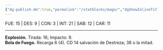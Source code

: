 ```yaml
---
{"dg-publish-dm":true,"permalink":"/statblocks/mago/","dgShowInlineTitle":"false"}
---
```


<p><span><span style="display:none"> AC:<span id="ac"><strong>13</strong></span> | HP: <span id="hp">38</span> | IN: <span id="in">2</span></span></span></p><p><span>FUE: <span class="dice-roller no-icon" aria-label-position="top" data-dice="d20+-1" aria-label="d20+-1
[16]+-1"><span class="dice-roller-result">15</span></span> | DES: <span class="dice-roller no-icon" aria-label-position="top" data-dice="d20+2" aria-label="d20+2
[7]+2"><span class="dice-roller-result">9</span></span> | CON: <span class="dice-roller no-icon" aria-label-position="top" data-dice="d20+1" aria-label="d20+1
[2]+1"><span class="dice-roller-result">3</span></span> | INT: <span class="dice-roller no-icon" aria-label-position="top" data-dice="d20+3" aria-label="d20+3
[18]+3"><span class="dice-roller-result">21</span></span> | SAB: <span class="dice-roller no-icon" aria-label-position="top" data-dice="d20+1" aria-label="d20+1
[11]+1"><span class="dice-roller-result">12</span></span> | CAR: <span class="dice-roller no-icon" aria-label-position="top" data-dice="d20+0" aria-label="d20+0
[11]+0"><span class="dice-roller-result">11</span></span></span></p><p><span><hr>
<p dir="auto"><strong>Explosión.</strong> Tirada: <span class="dice-roller no-icon" aria-label-position="top" data-dice="d20+5" aria-label="d20+5
[11]+5"><span class="dice-roller-result">16</span></span>; Impacto: <span class="dice-roller no-icon" aria-label-position="top" data-dice="2d10+3" aria-label="2d10+3
[4, 2]+3"><span class="dice-roller-result">9</span></span>.<br>
<strong>Bola de Fuego.</strong> Recarga 6 (<span class="dice-roller no-icon" aria-label-position="top" data-dice="d6" aria-label="d6
[4]"><span class="dice-roller-result">4</span></span>). CD 14 salvación de Destreza; <span class="dice-roller no-icon" aria-label-position="top" data-dice="8d6" aria-label="8d6
[3, 6, 6, 5, 3, 6, 4, 5]"><span class="dice-roller-result">38</span></span> o la mitad.</p></span></p>